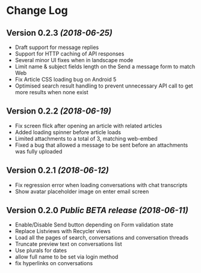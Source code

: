 Change Log
==========

Version 0.2.3 *(2018-06-25)*
----------------------------

* Draft support for message replies
* Support for HTTP caching of API responses
* Several minor UI fixes when in landscape mode
* Limit name & subject fields length on the Send a message form to match Web
* Fix Article CSS loading bug on Android 5
* Optimised search result handling to prevent unnecessary API call to get more results when none exist

Version 0.2.2 *(2018-06-19)*
----------------------------

* Fix screen flick after opening an article with related articles
* Added loading spinner before article loads
* Limited attachments to a total of 3, matching web-embed
* Fixed a bug that allowed a message to be sent before an attachments was fully uploaded  

Version 0.2.1 *(2018-06-12)*
----------------------------

* Fix regression error when loading conversations with chat transcripts
* Show avatar placeholder image on enter email screen  


Version 0.2.0 *Public BETA release*  *(2018-06-11)*
----------------------------

* Enable/Disable Send button depending on Form validation state
* Replace Listviews with Recycler views
* Load all the pages of search, conversations and conversation threads
* Truncate preview text on conversations list
* Use plurals for dates
* allow full name to be set via login method
* fix hyperlinks on conversations  
